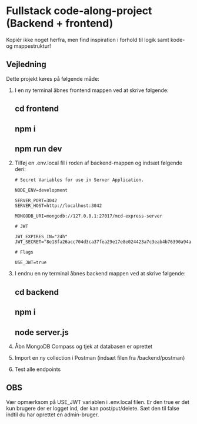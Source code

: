 # Fullstack code-along-project (Backend + frontend)

Kopiér ikke noget herfra, men find inspiration i forhold til logik samt kode- og
mappestruktur!

## Vejledning

Dette projekt køres på følgende måde:

1. I en ny terminal åbnes frontend mappen ved at skrive følgende:

   ## cd frontend

   ## npm i

   ## npm run dev

2. Tilføj en .env.local fil i roden af backend-mappen og indsæt følgende deri:

   ```
   # Secret Variables for use in Server Application.

   NODE_ENV=development

   SERVER_PORT=3042
   SERVER_HOST=http://localhost:3042

   MONGODB_URI=mongodb://127.0.0.1:27017/mcd-express-server

   # JWT

   JWT_EXPIRES_IN="24h"
   JWT_SECRET="8e18fa26acc704d3ca37fea29e17e8e024423a7c3eab4b76390a94ac579c20f0"

   # Flags

   USE_JWT=true
   ```

3. I endnu en ny terminal åbnes backend mappen ved at skrive følgende:

   ## cd backend

   ## npm i

   ## node server.js

4. Åbn MongoDB Compass og tjek at databasen er oprettet
5. Import en ny collection i Postman (indsæt filen fra /backend/postman)
6. Test alle endpoints

## OBS

Vær opmærksom på USE_JWT variablen i .env.local filen. Er den true er det kun
brugere der er logget ind, der kan post/put/delete. Sæt den til false indtil du
har oprettet en admin-bruger.
